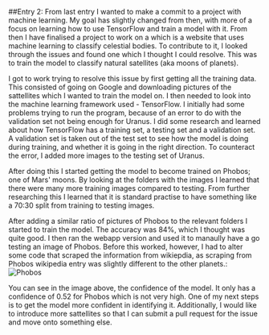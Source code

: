 ##Entry 2:
From last entry I wanted to make a commit to a project with machine learning. My goal has slightly changed from then, with more of a focus on learning how to use TensorFlow and train a model with it. From then I have finalised a project to work on a which is a website that uses machine learning to classify celestial bodies. To contribute to it, I looked through the issues and found one which I thought I could resolve. This was to train the model to classify natural satellites (aka moons of planets).

I got to work trying to resolve this issue by first getting all the training data. This consisted of going on Google and downloading pictures of the sattellites which I wanted to train the model on. I then needed to look into the machine learning framework used - TensorFlow. I initially had some problems trying to run the program, because of an error to do with the validation set not being enough for Uranus. I did some research and learned about how TensorFlow has a training set, a testing set and a validation set. A validation set is taken out of the test set to see how the model is doing during training, and whether it is going in the right direction. To counteract the error, I added more images to the testing set of Uranus.

After doing this I started getting the model to become trained on Phobos; one of Mars' moons. By looking at the folders with the images I learned that there were many more training images compared to testing. From further researching this I learned that it is standard practise to have something like a 70:30 split from training to testing images.

After adding a similar ratio of pictures of Phobos to the relevant folders I started to train the model. The accuracy was 84%, which I thought was quite good. I then ran the webapp version and used it to manaully have a go testing an image of Phobos. Before this worked, however, I had to alter some code that scraped the information from wikiepdia, as scraping from Phobos wikipedia entry was slightly different to the other planets.:
![Phobos](Learning-Log/phobos.png)

You can see in the image above, the confidence of the model. It only has a confidence of 0.52 for Phobos which is not very high. One of my next steps is to get the model more confident in identifying it. Additionally, I would like to introduce more sattellites so that I can submit a pull request for the issue and move onto something else.
